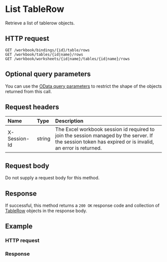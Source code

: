 # List TableRow

Retrieve a list of tablerow objects.
## HTTP request
```http
GET /workbook/bindings/{id}/table/rows
GET /workbook/tables/{id|name}/rows
GET /workbook/worksheets/{id|name}/tables/{id|name}/rows
```

## Optional query parameters
You can use the [OData query parameters](odata-optional-query-parameters.md) to restrict the shape of the objects returned from this call.
## Request headers
| Name       | Type | Description|
|:-----------|:------|:----------|
| X-Session-Id   | string  | The Excel workbook session id required to join the session managed by the server. If the session token has expired or is invalid, an error is returned.|

## Request body
Do not supply a request body for this method.
## Response
If successful, this method returns a `200 OK` response code and collection of [TableRow](../resources/tablerow.md) objects in the response body.
## Example
### HTTP request
### Response
